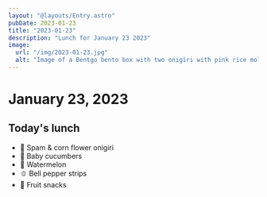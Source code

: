 ```yaml
---
layout: "@layouts/Entry.astro"
pubDate: 2023-01-23
title: "2023-01-23"
description: "Lunch for January 23 2023"
image:
  url: "/img/2023-01-23.jpg"
  alt: "Image of a Bentgo bento box with two onigiri with pink rice molded into flowers, baby cucumbers, watermelon cubes, bell pepper strips and fruit snacks"
---
```


# January 23, 2023

## Today's lunch

- 🌸 Spam & corn flower onigiri
- 🥒 Baby cucumbers
- 🍉 Watermelon
- 🫑 Bell pepper strips
- 🍬 Fruit snacks
